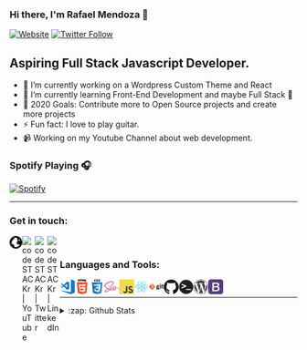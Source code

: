 ### Hi there, I'm Rafael Mendoza 👋

[![Website](https://img.shields.io/badge/rafaelmendoza-UP-brightgreen)](https://rcode321.github.io/rafaelmendozasite/)
[![Twitter Follow](https://img.shields.io/twitter/follow/RafaelM77744594?color=1DA1F2&logo=twitter&style=label=Follow%20%40%20Rafael%20Mendoza&style=for-the-badge)](https://twitter.com/RafaelM77744594)

<!-- [![Twitter Follow](https://img.shields.io/twitter/follow/RafaelM77744594?color=%231DA1F2&label=FOLLOW&style=flat-square)](https://twitter.com/RafaelM77744594) -->

## Aspiring Full Stack Javascript Developer.

- 🔭 I’m currently working on a Wordpress Custom Theme and React
- 🌱 I’m currently learning Front-End Development and maybe Full Stack 🥰
- 🥅 2020 Goals: Contribute more to Open Source projects and create more projects
- ⚡ Fun fact: I love to play guitar.
- 📹 Working on my Youtube Channel about web development.

### Spotify Playing 🎧

[![Spotify](https://novatorem-two-inky.vercel.app/api/spotify)](https://open.spotify.com/user/rafaelmendoza381)

---

### Get in touch:

[<img align="left" alt="codeSTACKr.com" width="22px" src="https://raw.githubusercontent.com/iconic/open-iconic/master/svg/globe.svg" />](https://rcode321.github.io/rafaelmendozasite/)
[<img align="left" alt="codeSTACKr | YouTube" width="22px" src="https://cdn.jsdelivr.net/npm/simple-icons@v3/icons/youtube.svg" />](https://www.youtube.com/channel/UCAoMyjVjecE64M_yaAcM1ww?view_as=subscriber)
[<img align="left" alt="codeSTACKr | Twitter" width="22px" src="https://cdn.jsdelivr.net/npm/simple-icons@v3/icons/twitter.svg" />](https://twitter.com/RafaelM77744594)
[<img align="left" alt="codeSTACKr | LinkedIn" width="22px" src="https://cdn.jsdelivr.net/npm/simple-icons@v3/icons/linkedin.svg" />](https://www.linkedin.com/in/rafael-mendoza-51467b193/)

<br />

### Languages and Tools:

<img align="left" alt="Visual Studio Code" width="26px" src="https://raw.githubusercontent.com/github/explore/80688e429a7d4ef2fca1e82350fe8e3517d3494d/topics/visual-studio-code/visual-studio-code.png" />
<img align="left" alt="HTML5" width="26px" src="https://raw.githubusercontent.com/github/explore/80688e429a7d4ef2fca1e82350fe8e3517d3494d/topics/html/html.png" />
<img align="left" alt="CSS3" width="26px" src="https://raw.githubusercontent.com/github/explore/80688e429a7d4ef2fca1e82350fe8e3517d3494d/topics/css/css.png" />
<img align="left" alt="Sass" width="26px" src="https://raw.githubusercontent.com/github/explore/80688e429a7d4ef2fca1e82350fe8e3517d3494d/topics/sass/sass.png" />
<img align="left" alt="JavaScript" width="26px" src="https://raw.githubusercontent.com/github/explore/80688e429a7d4ef2fca1e82350fe8e3517d3494d/topics/javascript/javascript.png" />
<img align="left" alt="React" width="26px" src="https://raw.githubusercontent.com/github/explore/80688e429a7d4ef2fca1e82350fe8e3517d3494d/topics/react/react.png" />
<img align="left" alt="Git" width="26px" src="https://raw.githubusercontent.com/github/explore/80688e429a7d4ef2fca1e82350fe8e3517d3494d/topics/git/git.png" />
<img align="left" alt="GitHub" width="26px" src="https://raw.githubusercontent.com/github/explore/78df643247d429f6cc873026c0622819ad797942/topics/github/github.png" />
<img align="left" alt="Terminal" width="26px" src="https://raw.githubusercontent.com/github/explore/80688e429a7d4ef2fca1e82350fe8e3517d3494d/topics/terminal/terminal.png" />
<img align="left" alt="Terminal" width="26px" src="https://raw.githubusercontent.com/github/explore/80688e429a7d4ef2fca1e82350fe8e3517d3494d/topics/wordpress/wordpress.png" />
<img align="left" alt="Terminal" width="26px" src="https://raw.githubusercontent.com/github/explore/80688e429a7d4ef2fca1e82350fe8e3517d3494d/topics/bootstrap/bootstrap.png" />

<br />

---

<details>
  <summary>:zap: Github Stats</summary>

<img align="left" alt="Github Stats" src="https://github-readme-stats-topaz-zeta.vercel.app/api?username=rcode321&show_icons=true&hide_border=true" />

</details>
